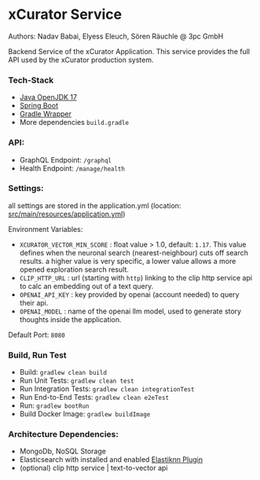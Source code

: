 # xCurator Service

Authors: Nadav Babai, Elyess Eleuch, Sören Räuchle @ 3pc GmbH

Backend Service of the xCurator Application. This service provides the full API
used by the xCurator production system. 

### Tech-Stack

- [Java OpenJDK 17](https://openjdk.org/)
- [Spring Boot](https://spring.io/projects/spring-boot)
- [Gradle Wrapper](https://gradle.org/)
- More dependencies ```build.gradle```

### API:
- GraphQL Endpoint: `/graphql`
- Health Endpoint: `/manage/health`

### Settings:
all settings are stored in the application.yml (location: [src/main/resources/application.yml](src/main/resources/application.yml))

Environment Variables:
- `XCURATOR_VECTOR_MIN_SCORE` : float value > 1.0, default: `1.17`. This value defines when the neuronal search (nearest-neighbour) cuts off search results. a higher value is very specific, a lower value allows a more opened exploration search result.
- `CLIP_HTTP_URL` : url (starting with `http`) linking to the clip http service api to calc an embedding out of a text query.
- `OPENAI_API_KEY` : key provided by openai (account needed) to query their api.
- `OPENAI_MODEL` : name of the openai llm model, used to generate story thoughts inside the application.

Default Port: `8080`

### Build, Run Test

- Build: `gradlew clean build`
- Run Unit Tests: `gradlew clean test`
- Run Integration Tests: `gradlew clean integrationTest`
- Run End-to-End Tests: `gradlew clean e2eTest`
- Run: `gradlew bootRun`
- Build Docker Image:  `gradlew buildImage`

### Architecture Dependencies:
- MongoDb, NoSQL Storage
- Elasticsearch with installed and enabled [Elastiknn Plugin](https://alexklibisz.github.io/elastiknn/)
- (optional) clip http service | text-to-vector api